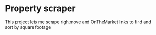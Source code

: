 # Property scraper
This project lets me scrape rightmove and OnTheMarket links to find and sort by square footage
